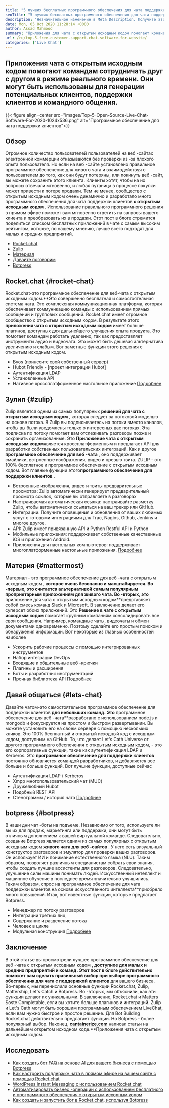 ```yaml
---
title: "5 лучших бесплатных программного обеспечения для чата поддержки клиентов для веб -сайта" 
seoTitle: "5 лучших бесплатных программного обеспечения для чата поддержки клиентов для веб -сайта" 
description: "Незначительное изменение в Meta Description. Получите этот пост в блоге, чтобы узнать о 5 лучших бесплатных программном обеспечении чата поддержки клиентов. Эти инструменты облегчают представителя обслуживания клиентов и стимулируют продажи." 
date: Mon, 05 Oct 2020 11:28:14 +0000
author: Assad Mahmood
summary: "Приложения для чата с открытым исходным кодом помогают командам сотрудничать друг с другом в режиме реального времени. Они могут быть использованы для генерации потенциальных клиентов, поддержки клиентов и командного общения." 
url: /ru/top-5-free-customer-support-chat-software-for-website/
categories: ['Live Chat']
---
```


## Приложения чата с открытым исходным кодом помогают командам сотрудничать друг с другом в режиме реального времени. Они могут быть использованы для генерации потенциальных клиентов, поддержки клиентов и командного общения.

{{< figure align=center src="images/Top-5-Open-Source-Live-Chat-Software-For-2020-1024x536.png" alt="Программное обеспечение для чата поддержки клиентов">}}


## Обзор
Огромное количество пользователей пользователей на веб -сайтах электронной коммерции отказываются без проверки из -за плохого опыта пользователя. Но если на веб -сайте установлено правильное программное обеспечение для живого чата и взаимодействуя с пользователем до того, как они будут потеряны, или покинуть веб -сайт, вы можете сохранить этого клиента. Клиенты хотят, чтобы на их вопросы отвечали мгновенно, и любая путаница в процессе покупки может привести к потере продажи. Тем не менее, сообщество с открытым исходным кодом очень динамично и разработало много программного обеспечения для чата поддержки клиентов **с открытым исходным кодом** .
Использование правильного программного решения в прямом эфире поможет вам мгновенно ответить на запросы вашего клиента и преобразовать их в продажи. Этот пост в блоге стремится поделиться списком бесплатных приложений в чате с самым высоким рейтингом, которые, по нашему мнению, лучше всего подходят для малых и средних предприятий.
  * [Rocket.chat][1]
  * [Zulip][2]
  * [Материал][3]
  * [Давайте поговорим][4]
  * [Botpress][5]

## **Rocket.chat** {#rocket-chat}

Rocket.chat-это программное обеспечение для веб-чата с открытым исходным кодом.**Это совершенно бесплатная и самостоятельная система чата. Это комплексная коммуникационная платформа, которая обеспечивает коммуникацию команды с использованием прямых сообщений и групповых сообщений.
Rocket.chat имеет огромное сообщество с открытым исходным кодом. В результате этого **приложения чата с открытым исходным кодом** имеет больше плагинов, доступных для дальнейшего улучшения опыта продукта. Это помогает командам работать удаленно, так как предоставляет инструменты аудио и видеочата. Это может быть дешевая альтернатива увеличению и слабым. Вот заметные функции этого решения с открытым исходным кодом.
  * Byos (принесите свой собственный сервер)
  * Hubot Friendly - [проект интеграции Hubot]
  * Аутентификация LDAP
  * Установленные API
  * Нативное кроссплатформенное настольное приложение
    [Подробнее][6]

## **Зулип** {#zulip}

Zulip является одним из самых популярных **решений для чата с открытым исходным кодом** , которая следует за потоковой моделью на основе потока. В Zulip вы подписываетесь на потоки вместо каналов, чтобы вы были уведомлены только о интересных вас потоках. Эта подписка по потоку помогает вам отслеживать разговоры позже и сохранить организованные.
Это **Приложение чата с открытым исходным кодом**является кроссплатформенным и предлагает API для разработки собственных пользовательских интеграций. Как и другое **программное обеспечение для веб -чата** , оно поддерживает смайлики, встроенные изображения, видео и превью твита. ZULIP - это 100% бесплатное и программное обеспечение с открытым исходным кодом. Вот главные функции этого**программного обеспечения для поддержки клиентов** .
  * Встроенные изображения, видео и твиты предварительные просмотра: Zulip автоматически генерирует предварительный просмотр ссылок, которые вы отправляете в разговорах
  * Настраиваемая автоматическая ссылка: настраивайте разметку Zulip, чтобы автоматически ссылаться на ваш трекер или GitHub.
  * Интеграции: Получите оповещения и обновления от ваших любимых услуг с готовыми интеграциями для Trac, Nagios, Github, Jenkins и многое другое.
  * API: Zulip имеет привязанную API и Python Restful API и Python
  * Мобильные приложения: поддерживает собственные качественные iOS и приложения Android.
  * Приложения для настольных компьютеров: поддерживает многоплатформенные настольные приложения.
    [Подробнее][7]

## **Материя** {#mattermost}

Материал - это программное обеспечение для веб -чата с открытым исходным кодом **, которое очень безопасно и масштабируется. Во -первых, это считается альтернативой самым популярным проприетарным приложениям для живого чата. Во -вторых, это** приложение для чата с открытым исходным кодом**представляет собой смесь команд Slack и Microsoft. В заключение делает его суперсет обоих приложений.
Это **Решение в чате с открытым исходным кодом** помогает крупным компаниям консолидировать все свои сообщения. Например, командные чаты, видеочаты и обмен документами одновременно. Поэтому сделайте его простым поиском и обнаружения информации.
Вот некоторые из главных особенностей наиболее
  * Ускорить рабочие процессы с помощью интегрированных инструментов
  * Набор интеграции DevOps
  * Входящие и общительные веб -крючки
  * Плагины и расширения
  * Боты и разработчик инструментарий
  * Прочная библиотека API
    [Подробнее][8]

## **Давай общаться** {#lets-chat}

Давайте чатом-это самостоятельное программное обеспечение для поддержки клиентов **для небольших команд. Это** программное обеспечение для веб -чата**разработано с использованием node.js и mongodb и фокусируется на простом и быстром развертывании. Вы можете установить его на своем сервере с помощью нескольких кликов. Это 100% бесплатный и открытый исходный код с исходным кодом, доступным на GitHub.
То, что делает Let's Cath Universe от другого программного обеспечения с открытым исходным кодом, - это его корпоративные функции, такие как аутентификация LDAP и Kerberos. Это **программное обеспечение для поддержки клиентов** постоянно обновляется командой разработчиков, и добавляется все больше и больше функций. Вот лучшие функции, доступные сейчас
  * Аутентификация LDAP / Kerberos
  * Xmpp многопользовательский чат (MUC)
  * Дружелюбный Hubot
  * Подобный REST API
  * Стенограммы / история чата
    [Подробнее][9]

## **botpress** {#botpress}

В наши дни чат -боты на подъеме. Независимо от того, используете ли вы их для продаж, маркетинга или поддержки, они могут быть отличным дополнением к вашей виртуальной команде.
Следовательно, создание Botpress является одним из самых популярных с открытым исходным кодом **живого чата для веб -сайтов** . У него есть визуальный конструктор разговоров и эмулятор для проверки ваших разговоров. Он использует ИИ и понимание естественного языка (NLU). Таким образом, позволяет различным специалистам собрать свои знания, чтобы создать лучшие ассистенты для разговоров. Следовательно, улучшение силы машины понимать людей.
Искусственный интеллект и машинное обучение в последнее время значительно улучшились. Таким образом, спрос на программное обеспечение для чата поддержки клиентов на основе искусственного интеллекта**приобрело много повышений. Итак, вот известные функции, которые предлагает Botpress.
  * Менеджер по потоку разговоров
  * Интеграции третьих лиц
  * Содержание и разделение потока
  * Человек в цикле
  * Модульная конструкция
    [Подробнее][10]

## Заключение
В этой статье вы просмотрели лучшее программное обеспечение для веб -чата с открытым исходным кодом **, доступное для малых и средних предприятий и команд. Этот пост в блоге действительно поможет вам сделать правильный выбор при выборе программного обеспечения для чата с поддержкой клиентов** для вашего бизнеса. Во-первых, мы перечислили основные функции Rocket.chat, Zulip, Mattership, Let's Catch и Botpress. Во -вторых, мы объяснили, как эти функции делают их уникальными. В заключение, Rocket.chat и Matters Soste Completable, если вы хотите больше плагинов и интеграций. Zulip и Let's Cath могут быть хорошим программным обеспечением LiveChat, если вам нужно быстрое и простое решение. Для Bot Building Rocket.chat действительно предлагает функции. Но Botpress - более популярный выбор.
Наконец, [ **cantainerize.com** ][11] написал статьи на дальнейшем открытом исходном коде.**Приложения чата с открытым исходным кодом.

## Исследовать
  * [Как создать бот FAQ на основе AI для вашего бизнеса с помощью Botpress][13]
  * [Как настроить поддержку чата в прямом эфире на вашем сайте с помощью Rocket.chat][14]
  * [WordPress Instant Messaging с использованием Rocket.chat][15]
  * [Автоматизировать бизнес -операции с использованием бесплатного и программного обеспечения с открытым исходным кодом][16]
  * [Как создать и запустить бот в Rocket.chat, используя Botpress][17]



[1]: #rocket-chat
[2]: #zulip
[3]: #mattermost
[4]: #lets-chat
[5]: #botpress
[6]: https://products.containerize.com/live-chat/rocketchat
[7]: https://products.containerize.com/live-chat/zulip
[8]: https://products.containerize.com/live-chat/mattermost
[9]: https://products.containerize.com/live-chat/lets-chat
[10]: https://products.containerize.com/live-chat/botpress
[11]: https://www.containerize.com/
[12]: https://products.containerize.com/live-chat/
[13]: https://blog.containerize.com/live-chat/how-to-create-an-ai-based-faq-bot-for-your-business-using-botpress/
[14]: https://blog.containerize.com/live-chat/how-to-setup-live-chat-software-on-website-rocket-chat/
[15]: https://blog.containerize.com/blogging/instantly-communicate-with-customers-using-wordpress-and-rocket-chat/
[16]: https://blog.containerize.com/blogging/automate-business-operations-using-open-source-software/
[17]: https://blog.containerize.com/live-chat/how-to-create-and-run-a-bot-in-rocket-chat-using-botpress/
